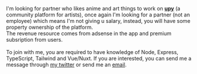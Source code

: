 <!-- 
<p align="center">
  JS developer, formerly using PHP as my main stack. Currently learning Go, and mastering Javascript.
  <br>
  <a target="_blank" href="https://nor1c.xyz">personal site</a> • 
  <a target="_blank" href="https://twitter.com/nor1c_">twitter</a> • 
  <a target="_blank" href="https://keybase.io/nor1c">keybase</a>
</p>
-->

<!-- <p align="center"> -->
<!--   <img src="https://github-readme-stats.vercel.app/api/wakatime?username=norictech&layout=compact" height="191"/> -->
<!--   <img src="https://github-readme-stats.vercel.app/api/top-langs/?username=ryihan&theme=default&langs_count=6&layout=compact" height="191"/> -->
<!--   <img alt="" src="https://activity-graph.herokuapp.com/graph?username=nor1c&bg_color=f5f5f5&color=333333&line=ffa1ff&point=c431c4&hide_border=true&area=true" height="297" /> -->
<!--
  <img src="https://wakatime.com/share/@norictech/fb139809-f1a5-437a-aebd-83464df376b1.svg" height="400" />
  <br><br>
  <img src="https://spotify-github-profile.vercel.app/api/view?uid=45yc0u5bhjldoswyfev2db2lb&cover_image=true&theme=natemoo-re">
  <br>
  <img src="https://komarev.com/ghpvc/?username=nor1c&label=Profile%20views&color=0e75b6&style=flat" alt="aalhabib001" />
</p>
-->

<p align="left">
  I'm looking for partner who likes anime and art things to work on <b><a target="_blank" href="https://github.com/upymoe">upy</a></b> (a community platform for artists), once again I'm looking for a partner (not an employee) which means I'm not giving u salary, instead, you will have some property ownership of the platform.
  <br>
  The revenue resource comes from adsense in the app and premium subsription from users.
  <br><br>
  To join with me, you are required to have knowledge of Node, Express, TypeScript, Tailwind and Vue/Nuxt. 
  If you are interested, you can send me a message through <a href="https://twitter.com/nor1c_">my twitter</a> or send me an <a href="mailto://ahmad.uji1902@gmail.com">email</a>.
</p>
